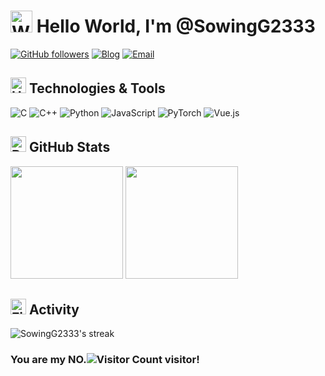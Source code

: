 # <img src="https://raw.githubusercontent.com/Tarikul-Islam-Anik/Animated-Fluent-Emojis/master/Emojis/Hand%20gestures/Waving%20Hand.png" alt="Waving Hand" width="35" height="35" /> Hello World, I'm @SowingG2333

<div align="left">
  
[![GitHub followers](https://img.shields.io/github/followers/SowingG2333?style=social)](https://github.com/SowingG2333)
[![Blog](https://img.shields.io/badge/Blog-SowingG2333-blue?style=flat&logo=ghost)](https://sowingg2333.github.io)
[![Email](https://img.shields.io/badge/Email-donghangduan@gmail.com-red?style=flat&logo=gmail)](mailto:donghangduan@gmail.com)

</div>

## <img src="https://raw.githubusercontent.com/Tarikul-Islam-Anik/Animated-Fluent-Emojis/master/Emojis/Objects/Hammer%20and%20Wrench.png" alt="Hammer and Wrench" width="25" height="25" /> Technologies & Tools

<div align="left">
  
![C](https://img.shields.io/badge/c-%2300599C.svg?style=for-the-badge&logo=c&logoColor=white)
![C++](https://img.shields.io/badge/c++-%2300599C.svg?style=for-the-badge&logo=c%2B%2B&logoColor=white)
![Python](https://img.shields.io/badge/python-%2314354C.svg?style=for-the-badge&logo=python&logoColor=white)
![JavaScript](https://img.shields.io/badge/javascript-%23323330.svg?style=for-the-badge&logo=javascript&logoColor=%23F7DF1E)
![PyTorch](https://img.shields.io/badge/pytorch-%23EE4C2C.svg?style=for-the-badge&logo=pytorch&logoColor=white)
![Vue.js](https://img.shields.io/badge/vuejs-%2335495e.svg?style=for-the-badge&logo=vue.js&logoColor=%234FC08D)

</div>

## <img src="https://raw.githubusercontent.com/Tarikul-Islam-Anik/Animated-Fluent-Emojis/master/Emojis/Objects/Bar%20Chart.png" alt="Bar Chart" width="25" height="25" /> GitHub Stats

<div align="left">
  <img height="180em" src="https://github-readme-stats.vercel.app/api?username=SowingG2333&show_icons=true&include_all_commits=true&count_private=true"/>
  <img height="180em" src="https://github-readme-stats.vercel.app/api/top-langs/?username=SowingG2333&layout=compact&langs_count=7"/>
</div>

## <img src="https://raw.githubusercontent.com/Tarikul-Islam-Anik/Animated-Fluent-Emojis/master/Emojis/Travel%20and%20places/Fire.png" alt="Fire" width="25" height="25" /> Activity

<div align="left">
  <img src="https://github-readme-streak-stats.herokuapp.com/?user=SowingG2333" alt="SowingG2333's streak"/>
</div>

<div align="left">
  
### You are my NO.![Visitor Count](https://profile-counter.glitch.me/{SowingG2333}/count.svg) visitor!
  
</div>
